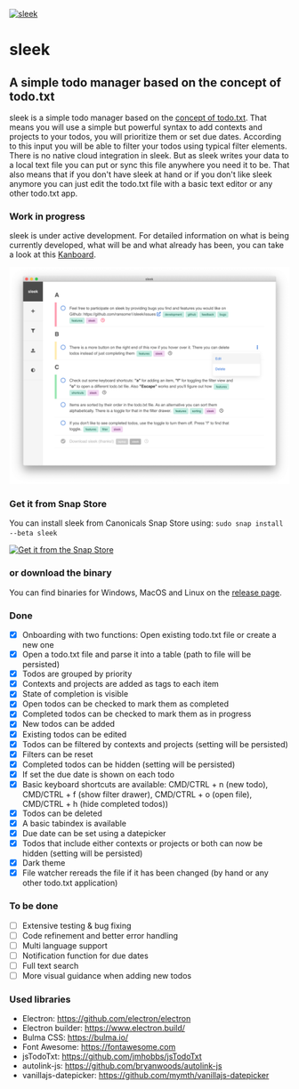 [![sleek](https://snapcraft.io/sleek/badge.svg)](https://snapcraft.io/sleek)
# sleek
## A simple todo manager based on the concept of todo.txt
sleek is a simple todo manager based on the <a href="https://github.com/todotxt/todo.txt">concept of todo.txt</a>. That means you will use a simple but powerful syntax to add contexts and projects to your todos, you will prioritize them or set due dates. According to this input you will be able to filter your todos using typical filter elements. There is no native cloud integration in sleek. But as sleek writes your data to a local text file you can put or sync this file anywhere you need it to be. That also means that if you don't have sleek at hand or if you don't like sleek anymore you can just edit the todo.txt file with a basic text editor or any other todo.txt app.

### Work in progress
sleek is under active development. For detailed information on what is being currently developed, what will be and what already has been, you can take a look at this <a href="https://datenkrake.eu/kanboard/?controller=BoardViewController&action=readonly&token=7a2e9e391ee6d324070a0bebcbc7a42b6eef4b19117b4cd3d434933edad9">Kanboard</a>.

![Alt text](assets/sleek.screenshot_main.png?raw=true "Screenshot of sleek")

### Get it from Snap Store
You can install sleek from Canonicals Snap Store using: `sudo snap install --beta sleek`

[![Get it from the Snap Store](https://snapcraft.io/static/images/badges/en/snap-store-black.svg)](https://snapcraft.io/sleek)

### or download the binary
You can find binaries for Windows, MacOS and Linux on the <a href="https://github.com/ransome1/sleek/releases/latest">release page</a>.

### Done
* [x] Onboarding with two functions: Open existing todo.txt file or create a new one
* [x] Open a todo.txt file and parse it into a table (path to file will be persisted)
* [x] Todos are grouped by priority
* [x] Contexts and projects are added as tags to each item
* [x] State of completion is visible
* [x] Open todos can be checked to mark them as completed
* [x] Completed todos can be checked to mark them as in progress
* [x] New todos can be added
* [x] Existing todos can be edited
* [x] Todos can be filtered by contexts and projects (setting will be persisted)
* [x] Filters can be reset
* [x] Completed todos can be hidden (setting will be persisted)
* [x] If set the due date is shown on each todo
* [x] Basic keyboard shortcuts are available: CMD/CTRL + n (new todo), CMD/CTRL + f (show filter drawer), CMD/CTRL + o (open file), CMD/CTRL + h (hide completed todos))
* [x] Todos can be deleted
* [x] A basic tabindex is available
* [x] Due date can be set using a datepicker
* [x] Todos that include either contexts or projects or both can now be hidden (setting will be persisted)
* [x] Dark theme
* [x] File watcher rereads the file if it has been changed (by hand or any other todo.txt application)

### To be done
* [ ] Extensive testing & bug fixing
* [ ] Code refinement and better error handling
* [ ] Multi language support
* [ ] Notification function for due dates
* [ ] Full text search
* [ ] More visual guidance when adding new todos

### Used libraries
- Electron: https://github.com/electron/electron
- Electron builder: https://www.electron.build/
- Bulma CSS: https://bulma.io/
- Font Awesome: https://fontawesome.com
- jsTodoTxt: https://github.com/jmhobbs/jsTodoTxt
- autolink-js: https://github.com/bryanwoods/autolink-js
- vanillajs-datepicker: https://github.com/mymth/vanillajs-datepicker
